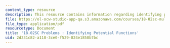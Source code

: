 ```yaml
---
content_type: resource
description: This resource contains information regarding identifying potential functions.
file: https://ol-ocw-studio-app-qa.s3.amazonaws.com/courses/18-02sc-multivariable-calculus-fall-2010/2d231c82a1183ce0f529824e1858b7bc_MIT18_02SC_pb_63_quest.pdf
file_type: application/pdf
resourcetype: Document
title: '18.02SC Problems : Identifying Potential Functions'
uid: 2d231c82-a118-3ce0-f529-824e1858b7bc
---
```

